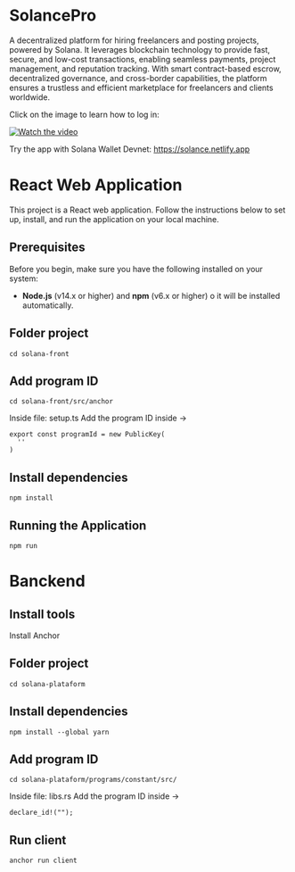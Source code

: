 # SolancePro

A decentralized platform for hiring freelancers and posting projects, powered by Solana. It leverages blockchain technology to provide fast, secure, and low-cost transactions, enabling seamless payments, project management, and reputation tracking. With smart contract-based escrow, decentralized governance, and cross-border capabilities, the platform ensures a trustless and efficient marketplace for freelancers and clients worldwide.

Click on the image to learn how to log in:

[![Watch the video](https://img.youtube.com/vi/umnZ7k5eLTg/0.jpg)](https://www.youtube.com/watch?v=umnZ7k5eLTg)


Try the app with Solana Wallet Devnet: https://solance.netlify.app


# React Web Application

This project is a React web application. Follow the instructions below to set up, install, and run the application on your local machine.

## Prerequisites

Before you begin, make sure you have the following installed on your system:

- **Node.js** (v14.x or higher) and **npm** (v6.x or higher)
o it will be installed automatically.

## Folder project 
    
    cd solana-front
    

## Add program ID
    
    cd solana-front/src/anchor
    
    
Inside file: setup.ts
Add the program ID inside -> 

    
    export const programId = new PublicKey(
      ''
    )
    
    
## Install dependencies
    
    npm install
    

## Running the Application
    
    npm run 
    
    
# Banckend

## Install tools
Install Anchor

## Folder project
    
    cd solana-plataform
    

## Install dependencies
    
    npm install --global yarn
    
    
## Add program ID
    
    cd solana-plataform/programs/constant/src/
    
    
Inside file: libs.rs
Add the program ID inside -> 

    
    declare_id!(""); 
    

## Run client
    
    anchor run client
    
